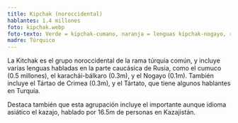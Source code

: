 ```yaml
---
title: Kipchak (noroccidental)
hablantes: 1.4 millones
foto: kipchak.webp
foto-texto: Verde = kipchak-cumano, naranja = lenguas kipchak-nogayo, rojo = kipchak-bulgárico
madre: Túrquico
---
```


La Kitchak es el grupo noroccidental de la rama túrquia común, y incluye varias lenguas habladas en la parte caucásica de Rusia, como el cumuco (0.5 millones), el karachái-bálkaro (0.3m), y el Nogayo (0.1m). También incluye el Tártao de Crimea (0.3m), y el Tártato, que tiene algunos hablantes en Turquía.

Destaca también que esta agrupación incluye el importante aunque idioma asiático el kazajo, hablado por 16.5m de personas en Kazajistán.